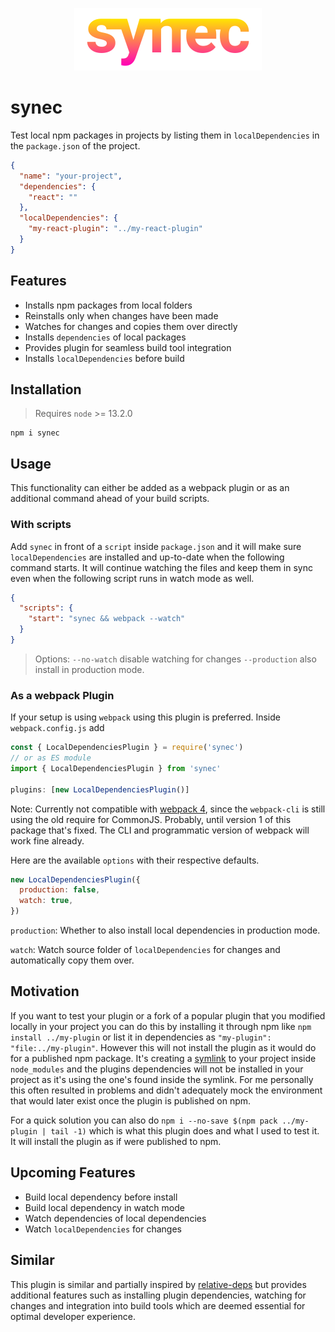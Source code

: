 <p align="center">
  <img src="https://github.com/tobua/synec/raw/master/logo.png" alt="synec" width="300">
</p>

# synec

Test local npm packages in projects by listing them in `localDependencies` in the `package.json` of the project.

```json
{
  "name": "your-project",
  "dependencies": {
    "react": ""
  },
  "localDependencies": {
    "my-react-plugin": "../my-react-plugin"
  }
}
```

## Features

- Installs npm packages from local folders
- Reinstalls only when changes have been made
- Watches for changes and copies them over directly
- Installs `dependencies` of local packages
- Provides plugin for seamless build tool integration
- Installs `localDependencies` before build

## Installation

> Requires `node` >= 13.2.0

```
npm i synec
```

## Usage

This functionality can either be added as a webpack plugin or as an additional command ahead of your build scripts.

### With scripts

Add `synec` in front of a `script` inside `package.json` and it will make sure `localDependencies` are installed and up-to-date when the following command starts. It will continue watching the files and keep them in sync even when the following script runs in watch mode as well.

```json
{
  "scripts": {
    "start": "synec && webpack --watch"
  }
}
```

> Options: `--no-watch` disable watching for changes `--production` also install in production mode.

### As a webpack Plugin

If your setup is using `webpack` using this plugin is preferred. Inside `webpack.config.js` add

```js
const { LocalDependenciesPlugin } = require('synec')
// or as ES module
import { LocalDependenciesPlugin } from 'synec'

plugins: [new LocalDependenciesPlugin()]
```

Note: Currently not compatible with [webpack 4](https://github.com/webpack/webpack-cli/issues/1622), since the `webpack-cli` is still using the old require
for CommonJS. Probably, until version 1 of this package that's fixed. The CLI and
programmatic version of webpack will work fine already.

Here are the available `options` with their respective defaults.

```js
new LocalDependenciesPlugin({
  production: false,
  watch: true,
})
```

`production`: Whether to also install local dependencies in production mode.

`watch`: Watch source folder of `localDependencies` for changes and automatically copy them over.

## Motivation

If you want to test your plugin or a fork of a popular plugin that you modified locally in your project you can do this by installing it through npm like `npm install ../my-plugin` or list it in dependencies as `"my-plugin": "file:../my-plugin"`. However this will not install the plugin as it would do for a published npm package. It's creating a [symlink](https://en.wikipedia.org/wiki/Symbolic_link) to your project inside `node_modules` and the plugins dependencies will not be installed in your project as it's using the one's found inside the symlink. For me personally this often resulted in problems and didn't adequately mock the environment that would later exist once the plugin is published on npm.

For a quick solution you can also do `npm i --no-save $(npm pack ../my-plugin | tail -1)` which is what this plugin does and what I used to test it. It will install the plugin as if were published to npm.

## Upcoming Features

- Build local dependency before install
- Build local dependency in watch mode
- Watch dependencies of local dependencies
- Watch `localDependencies` for changes

## Similar

This plugin is similar and partially inspired by [relative-deps](https://github.com/mweststrate/relative-deps) but provides additional features such as installing plugin dependencies, watching for changes and integration into build tools which are deemed essential for optimal developer experience.

